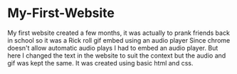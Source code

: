 # My-First-Website
My first website created a few months, it was actually to prank friends back in school so it was a Rick roll gif embed using an audio player
Since chrome doesn't allow automatic audio plays I had to embed an audio player. But here I changed the text in the website to suit the context but the audio and gif was kept the same.
It was created using basic html and css.
